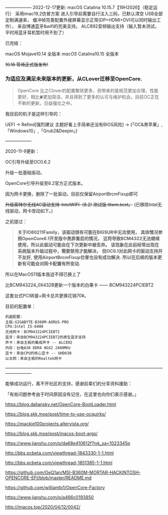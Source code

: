 ——————
2022-12-17更新:
macOS Catalina 10.15.7【19H2026】（稳定运行）
采用imac19,2仿冒方案 进入引导前需要自行注入三码，已默认清空
USB全部定制满速率，
缓冲帧完善配置外接屏幕显示正常(DP+HDMI+DVI可以同时输出工作），
来自博通蓝牙&wifi的完美支持。
ALC892音频输出支持（输入暂未测试，平时用蓝牙耳机暂时用不到了）

已完结：

macOS Mojave10.14 全版本
*macOS* Catalina10.15 全版本

~~10.16 等待正式版发布!~~
### 为适应及满足未来版本的更新，从CLover迁移至OpenCore.

> OpenCore 比之Clover的配置繁琐更多，但带来的是规范更加合理，性能更好，相比🍀更加简洁，并且得到了更多的认可与维护机会。目前OC正在不断的更新。日益强壮之中。

我目前的机子是这样引导的：

UEFI  ->   Refind[强烈建议 主题好看上手简单还没有BIOS风险] -> {「OC&黑苹果」,「Windows10」,「Grub2&Deepin」}



——————

2020-11-9更新：

OC引导升级至OC0.6.2

升级一批基础驱动。

OpenCore引导升级至6.2官方正式版本。

因为网卡更换，删除了一批驱动，目前仅保留AirportBrcmFixup即可

~~升级英特尔无线AC驱动支持-IntelWIFI（8.2) 测试版  itlwm.kext。~~ (已移除Intel无线驱动，网卡改动如下。)

之前提过：

> **关于IO80211Family，该驱动很有可能在BIGSUR中无法使用，**
> **具体情况参照OpenCore6.1开发版中黑屏重启的情况，**
> **这将导致BCM4322无法继续使用，所以此驱动可能会在下次更新中被丢弃。**
> **该现象在此前经常出现在系统版本升级过程中，需要禁用才能解决，**
> **但OC6.1对此网卡的驱动支持并不友好,**
> **使用AirportBrcmFixup仿冒也没有成功解决.**
> **所以在后续的版本更新有可能会对网卡配置有所变动.**

所以在MacOS11版本我迫不得已换上了

比BCM943224_0X432B更新一个版本的白果卡 —— *BCM*943224PCIEBT2

这套台式PCI转接+网卡总共更换花销70¥。

目前的配置单：

```
机器配置:
主板:GIGABYTE-B360M-AORUS-PRO
CPU:Intel I5-8400
无线网卡：BCM943224PCIEBT2
蓝牙：来自BCM943224PCIEBT2的原生蓝牙支持 
声卡：来自主板的集成声卡 -- ALC892
内存：台电A30 DDR4 8GX2 2400MHz
显卡：来自CPU的核心显卡 -- UHD630
以太网：来自主板的Realtek网卡
```


——————————————————————————————————————————


能够成功运行，离不开社区的支持，感谢前辈们的分享资料援助：

「有些问题参考由于时间原因没有记住，在这里也向你们表示感谢。」

https://blog.daliansky.net/OpenCore-BootLoader.html

https://blog.skk.moe/post/time-to-use-ocquirks/

https://mackie100projects.altervista.org/

https://blog.skk.moe/post/macos-boot-args/

https://www.jianshu.com/p/da68e410612f?ivk_sa=1023345p

http://bbs.pcbeta.com/viewthread-1843330-1-1.html

http://bbs.pcbeta.com/viewthread-1851385-1-1.html

https://github.com/GeQ1an/MSI-B360M-MORTAR-HACKINTOSH-OPENCORE-EFI/blob/master/README.md

https://github.com/williambj1/OpenCore-Factory

https://www.jianshu.com/p/a466c0193850

http://imacos.top/2020/04/12/0042/
